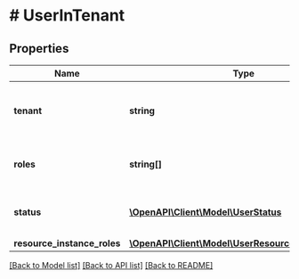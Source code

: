 # # UserInTenant

## Properties

Name | Type | Description | Notes
------------ | ------------- | ------------- | -------------
**tenant** | **string** | The tenant key which the user is associated with |
**roles** | **string[]** | List of roles assigned to the user in that tenant |
**status** | [**\OpenAPI\Client\Model\UserStatus**](UserStatus.md) | Whether the user has signed in or not |
**resource_instance_roles** | [**\OpenAPI\Client\Model\UserResourceInstanceRole[]**](UserResourceInstanceRole.md) |  | [optional]

[[Back to Model list]](../../README.md#models) [[Back to API list]](../../README.md#endpoints) [[Back to README]](../../README.md)
